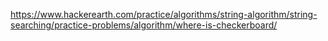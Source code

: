 https://www.hackerearth.com/practice/algorithms/string-algorithm/string-searching/practice-problems/algorithm/where-is-checkerboard/
